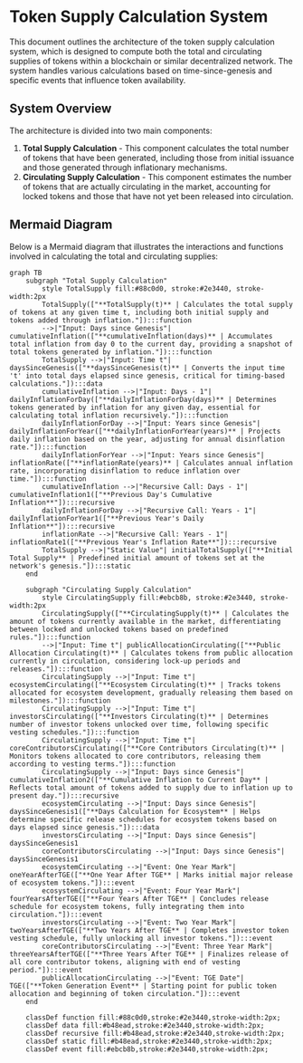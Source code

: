# Token Supply Calculation System

This document outlines the architecture of the token supply calculation system, which is designed to compute both the total and circulating supplies of tokens within a blockchain or similar decentralized network. The system handles various calculations based on time-since-genesis and specific events that influence token availability.

## System Overview

The architecture is divided into two main components:

1. **Total Supply Calculation** - This component calculates the total number of tokens that have been generated, including those from initial issuance and those generated through inflationary mechanisms.
2. **Circulating Supply Calculation** - This component estimates the number of tokens that are actually circulating in the market, accounting for locked tokens and those that have not yet been released into circulation.

## Mermaid Diagram

Below is a Mermaid diagram that illustrates the interactions and functions involved in calculating the total and circulating supplies:

```mermaid
graph TB
    subgraph "Total Supply Calculation"
        style TotalSupply fill:#88c0d0, stroke:#2e3440, stroke-width:2px
        TotalSupply(["**TotalSupply(t)** | Calculates the total supply of tokens at any given time t, including both initial supply and tokens added through inflation."]):::function
        -->|"Input: Days since Genesis"| cumulativeInflation(["**cumulativeInflation(days)** | Accumulates total inflation from day 0 to the current day, providing a snapshot of total tokens generated by inflation."]):::function
        TotalSupply -->|"Input: Time t"| daysSinceGenesis(["**daysSinceGenesis(t)** | Converts the input time 't' into total days elapsed since genesis, critical for timing-based calculations."]):::data
        cumulativeInflation -->|"Input: Days - 1"| dailyInflationForDay(["**dailyInflationForDay(days)** | Determines tokens generated by inflation for any given day, essential for calculating total inflation recursively."]):::function
        dailyInflationForDay -->|"Input: Years since Genesis"| dailyInflationForYear(["**dailyInflationForYear(years)** | Projects daily inflation based on the year, adjusting for annual disinflation rate."]):::function
        dailyInflationForYear -->|"Input: Years since Genesis"| inflationRate(["**inflationRate(years)** | Calculates annual inflation rate, incorporating disinflation to reduce inflation over time."]):::function
        cumulativeInflation -->|"Recursive Call: Days - 1"| cumulativeInflation1(["**Previous Day's Cumulative Inflation**"]):::recursive
        dailyInflationForDay -->|"Recursive Call: Years - 1"| dailyInflationForYear1(["**Previous Year's Daily Inflation**"]):::recursive
        inflationRate -->|"Recursive Call: Years - 1"| inflationRate1(["**Previous Year's Inflation Rate**"]):::recursive
        TotalSupply -->|"Static Value"| initialTotalSupply(["**Initial Total Supply** | Predefined initial amount of tokens set at the network's genesis."]):::static
    end

    subgraph "Circulating Supply Calculation"
        style CirculatingSupply fill:#ebcb8b, stroke:#2e3440, stroke-width:2px
        CirculatingSupply(["**CirculatingSupply(t)** | Calculates the amount of tokens currently available in the market, differentiating between locked and unlocked tokens based on predefined rules."]):::function
        -->|"Input: Time t"| publicAllocationCirculating(["**Public Allocation Circulating(t)** | Calculates tokens from public allocation currently in circulation, considering lock-up periods and releases."]):::function
        CirculatingSupply -->|"Input: Time t"| ecosystemCirculating(["**Ecosystem Circulating(t)** | Tracks tokens allocated for ecosystem development, gradually releasing them based on milestones."]):::function
        CirculatingSupply -->|"Input: Time t"| investorsCirculating(["**Investors Circulating(t)** | Determines number of investor tokens unlocked over time, following specific vesting schedules."]):::function
        CirculatingSupply -->|"Input: Time t"| coreContributorsCirculating(["**Core Contributors Circulating(t)** | Monitors tokens allocated to core contributors, releasing them according to vesting terms."]):::function
        CirculatingSupply -->|"Input: Days since Genesis"| cumulativeInflation2(["**Cumulative Inflation to Current Day** | Reflects total amount of tokens added to supply due to inflation up to present day."]):::recursive
        ecosystemCirculating -->|"Input: Days since Genesis"| daysSinceGenesis1(["**Days Calculation for Ecosystem** | Helps determine specific release schedules for ecosystem tokens based on days elapsed since genesis."]):::data
        investorsCirculating -->|"Input: Days since Genesis"| daysSinceGenesis1
        coreContributorsCirculating -->|"Input: Days since Genesis"| daysSinceGenesis1
        ecosystemCirculating -->|"Event: One Year Mark"| oneYearAfterTGE(["**One Year After TGE** | Marks initial major release of ecosystem tokens."]):::event
        ecosystemCirculating -->|"Event: Four Year Mark"| fourYearsAfterTGE(["**Four Years After TGE** | Concludes release schedule for ecosystem tokens, fully integrating them into circulation."]):::event
        investorsCirculating -->|"Event: Two Year Mark"| twoYearsAfterTGE(["**Two Years After TGE** | Completes investor token vesting schedule, fully unlocking all investor tokens."]):::event
        coreContributorsCirculating -->|"Event: Three Year Mark"| threeYearsAfterTGE(["**Three Years After TGE** | Finalizes release of all core contributor tokens, aligning with end of vesting period."]):::event
        publicAllocationCirculating -->|"Event: TGE Date"| TGE(["**Token Generation Event** | Starting point for public token allocation and beginning of token circulation."]):::event
    end

    classDef function fill:#88c0d0,stroke:#2e3440,stroke-width:2px;
    classDef data fill:#b48ead,stroke:#2e3440,stroke-width:2px;
    classDef recursive fill:#b48ead,stroke:#2e3440,stroke-width:2px;
    classDef static fill:#b48ead,stroke:#2e3440,stroke-width:2px;
    classDef event fill:#ebcb8b,stroke:#2e3440,stroke-width:2px;
